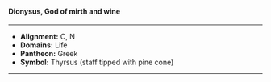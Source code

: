 #### Dionysus, God of mirth and wine
___

- **Alignment:** C, N
- **Domains:** Life
- **Pantheon:** Greek
- **Symbol:** Thyrsus (staff tipped with pine cone)
___
